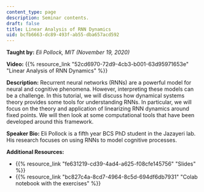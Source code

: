 ```yaml
---
content_type: page
description: Seminar contents.
draft: false
title: Linear Analysis of RNN Dynamics
uid: bcfb6663-dc89-493f-ab55-dba657acd592
---
```

**Taught by:** *Eli Pollock, MIT (November 19, 2020)*

**Video:** {{% resource_link "52cd6970-72d9-4cb3-b001-63d95971653e" "Linear Analysis of RNN Dynamics" %}}

**Description:** Recurrent neural networks (RNNs) are a powerful model for neural and cognitive phenomena. However, interpreting these models can be a challenge. In this tutorial, we will discuss how dynamical systems theory provides some tools for understanding RNNs. In particular, we will focus on the theory and application of linearizing RNN dynamics around fixed points. We will then look at some computational tools that have been developed around this framework.

**Speaker Bio:** Eli Pollock is a fifth year BCS PhD student in the Jazayeri lab. His research focuses on using RNNs to model cognitive processes.

**Additional Resources:**

- {{% resource_link "fe631219-cd39-4ad4-a625-f08cfe145756" "Slides" %}}
- {{% resource_link "bc827c4a-8cd7-4964-8c5d-694df6db7931" "Colab notebook with the exercises" %}}